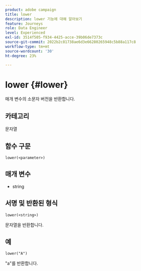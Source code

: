 ```yaml
---
product: adobe campaign
title: lower
description: lower 기능에 대해 알아보기
feature: Journeys
role: Data Engineer
level: Experienced
exl-id: 3514f505-f934-4425-acce-39b06de7373c
source-git-commit: 2022b2c81738ae6d3e66280265948c5b88a117c8
workflow-type: tm+mt
source-wordcount: '30'
ht-degree: 23%

---
```


# lower {#lower}

매개 변수의 소문자 버전을 반환합니다.

## 카테고리

문자열

## 함수 구문

`lower(<parameter>)`

## 매개 변수

* string

## 서명 및 반환된 형식

`lower(<string>)`

문자열을 반환합니다.

## 예

`lower("A")`

&quot;a&quot;를 반환합니다.
